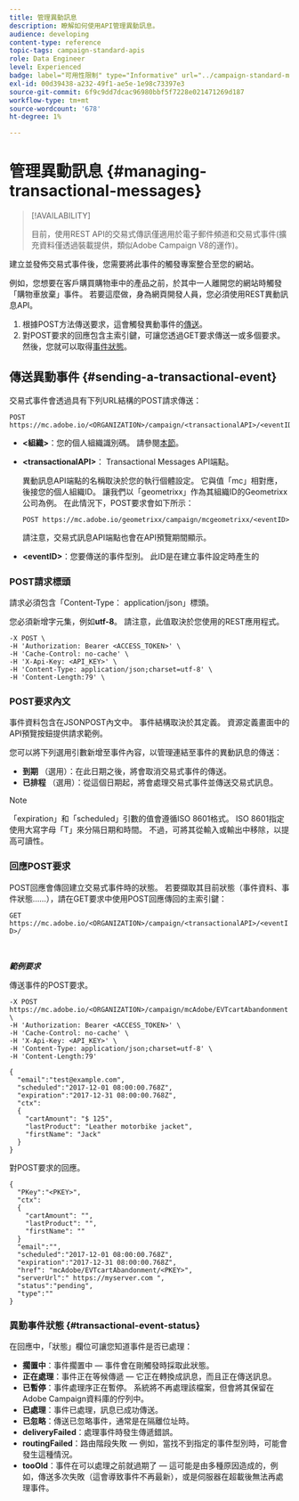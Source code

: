 ```yaml
---
title: 管理異動訊息
description: 瞭解如何使用API管理異動訊息。
audience: developing
content-type: reference
topic-tags: campaign-standard-apis
role: Data Engineer
level: Experienced
badge: label="可用性限制" type="Informative" url="../campaign-standard-migration-home.md" tooltip="僅限Campaign Standard已移轉的使用者"
exl-id: 00d39438-a232-49f1-ae5e-1e98c73397e3
source-git-commit: 6f9c9dd7dcac96980bbf5f7228e021471269d187
workflow-type: tm+mt
source-wordcount: '678'
ht-degree: 1%

---
```


# 管理異動訊息 {#managing-transactional-messages}

>[!AVAILABILITY]
>
>目前，使用REST API的交易式傳訊僅適用於電子郵件頻道和交易式事件(擴充資料僅透過裝載提供，類似Adobe Campaign V8的運作)。

建立並發佈交易式事件後，您需要將此事件的觸發專案整合至您的網站。

例如，您想要在客戶購買購物車中的產品之前，於其中一人離開您的網站時觸發「購物車放棄」事件。 若要這麼做，身為網頁開發人員，您必須使用REST異動訊息API。

1. 根據POST方法傳送要求，這會觸發異動事件的[傳送](#sending-a-transactional-event)。
1. 對POST要求的回應包含主索引鍵，可讓您透過GET要求傳送一或多個要求。 然後，您就可以取得[事件狀態](#transactional-event-status)。

## 傳送異動事件 {#sending-a-transactional-event}

交易式事件會透過具有下列URL結構的POST請求傳送：

```
POST https://mc.adobe.io/<ORGANIZATION>/campaign/<transactionalAPI>/<eventID>
```

* **&lt;組織>**：您的個人組織識別碼。 請參閱[本節](must-read.md)。

* **&lt;transactionalAPI>**： Transactional Messages API端點。

  異動訊息API端點的名稱取決於您的執行個體設定。 它與值「mc」相對應，後接您的個人組織ID。 讓我們以「geometrixx」作為其組織ID的Geometrixx公司為例。 在此情況下，POST要求會如下所示：

  `POST https://mc.adobe.io/geometrixx/campaign/mcgeometrixx/<eventID>`

  請注意，交易式訊息API端點也會在API預覽期間顯示。

* **&lt;eventID>**：您要傳送的事件型別。 此ID是在建立事件設定時產生的

### POST請求標頭

請求必須包含「Content-Type： application/json」標頭。

您必須新增字元集，例如&#x200B;**utf-8**。 請注意，此值取決於您使用的REST應用程式。

```
-X POST \
-H 'Authorization: Bearer <ACCESS_TOKEN>' \
-H 'Cache-Control: no-cache' \
-H 'X-Api-Key: <API_KEY>' \
-H 'Content-Type: application/json;charset=utf-8' \
-H 'Content-Length:79' \
```

### POST要求內文

事件資料包含在JSONPOST內文中。 事件結構取決於其定義。 資源定義畫面中的API預覽按鈕提供請求範例。

您可以將下列選用引數新增至事件內容，以管理連結至事件的異動訊息的傳送：

* **到期** （選用）：在此日期之後，將會取消交易式事件的傳送。
* **已排程** （選用）：從這個日期起，將會處理交易式事件並傳送交易式訊息。

>[!NOTE]
>
>「expiration」和「scheduled」引數的值會遵循ISO 8601格式。 ISO 8601指定使用大寫字母「T」來分隔日期和時間。 不過，可將其從輸入或輸出中移除，以提高可讀性。

### 回應POST要求

POST回應會傳回建立交易式事件時的狀態。 若要擷取其目前狀態（事件資料、事件狀態……），請在GET要求中使用POST回應傳回的主索引鍵：

`GET https://mc.adobe.io/<ORGANIZATION>/campaign/<transactionalAPI>/<eventID>/`

<br/>

***範例要求***

傳送事件的POST要求。

```
-X POST https://mc.adobe.io/<ORGANIZATION>/campaign/mcAdobe/EVTcartAbandonment \
-H 'Authorization: Bearer <ACCESS_TOKEN>' \
-H 'Cache-Control: no-cache' \
-H 'X-Api-Key: <API_KEY>' \
-H 'Content-Type: application/json;charset=utf-8' \
-H 'Content-Length:79'

{
  "email":"test@example.com",
  "scheduled":"2017-12-01 08:00:00.768Z",
  "expiration":"2017-12-31 08:00:00.768Z",
  "ctx":
  {
    "cartAmount": "$ 125",
    "lastProduct": "Leather motorbike jacket",
    "firstName": "Jack"
  }
}
```

對POST要求的回應。

```
{
  "PKey":"<PKEY>",
  "ctx":
  {
    "cartAmount": "",
    "lastProduct": "",
    "firstName": ""
  }
  "email":"",
  "scheduled":"2017-12-01 08:00:00.768Z",
  "expiration":"2017-12-31 08:00:00.768Z",
  "href": "mcAdobe/EVTcartAbandonment/<PKEY>",
  "serverUrl":" https://myserver.com ",
  "status":"pending",
  "type":""
}
```

### 異動事件狀態 {#transactional-event-status}

在回應中，「狀態」欄位可讓您知道事件是否已處理：

* **擱置中**：事件擱置中 — 事件會在剛觸發時採取此狀態。
* **正在處理**：事件正在等候傳遞 — 它正在轉換成訊息，而且正在傳送訊息。
* **已暫停**：事件處理序正在暫停。 系統將不再處理該檔案，但會將其保留在Adobe Campaign資料庫的佇列中。
* **已處理**：事件已處理，訊息已成功傳送。
* **已忽略**：傳送已忽略事件，通常是在隔離位址時。
* **deliveryFailed**：處理事件時發生傳遞錯誤。
* **routingFailed**：路由階段失敗 — 例如，當找不到指定的事件型別時，可能會發生這種情況。
* **tooOld**：事件在可以處理之前就過期了 — 這可能是由多種原因造成的，例如，傳送多次失敗（這會導致事件不再最新），或是伺服器在超載後無法再處理事件。
